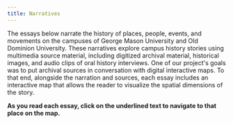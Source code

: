 ```yaml
---
title: Narratives
---
```


The essays below narrate the history of places, people, events, and movements on the campuses of George Mason University and Old Dominion University. These narratives explore campus history stories using multimedia source material, including digitized archival material, historical images, and audio clips of oral history interviews. One of our project's goals was to put archival sources in conversation with digital interactive maps. To that end, alongside the narration and sources, each essay includes an interactive map that allows the reader to visualize the spatial dimensions of the story. 

**As you read each essay, click on the underlined text to navigate to that place on the map.**